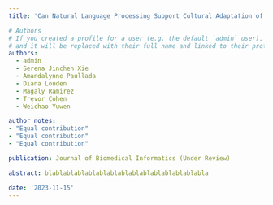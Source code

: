 ```yaml
---
title: 'Can Natural Language Processing Support Cultural Adaptation of Internet- and Mobile-based Health Interventions? A Scoping Review.'

# Authors
# If you created a profile for a user (e.g. the default `admin` user), write the username (folder name) here
# and it will be replaced with their full name and linked to their profile.
authors:
  - admin
  - Serena Jinchen Xie
  - Amandalynne Paullada
  - Diana Louden
  - Magaly Ramirez
  - Trevor Cohen
  - Weichao Yuwen

author_notes:
- "Equal contribution"
- "Equal contribution"
- "Equal contribution"

publication: Journal of Biomedical Informatics (Under Review)

abstract: blablablablablablablablablablablablablablabla

date: '2023-11-15'
---
```

